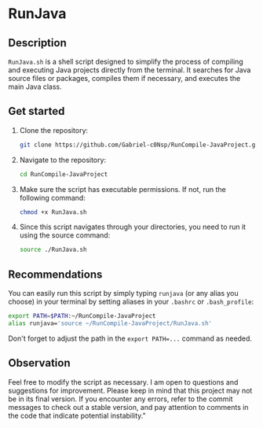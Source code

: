 # RunJava

## Description

`RunJava.sh` is a shell script designed to simplify the process of compiling and executing Java projects directly from the terminal. It searches for Java source files or packages, compiles them if necessary, and executes the main Java class.

## Get started

1. Clone the repository:
    ```bash
    git clone https://github.com/Gabriel-c0Nsp/RunCompile-JavaProject.git
    ```

2. Navigate to the repository:
    ```bash
    cd RunCompile-JavaProject
    ```

3. Make sure the script has executable permissions. If not, run the following command:
    ```bash
    chmod +x RunJava.sh
    ```

4. Since this script navigates through your directories, you need to run it using the source command:
    ```bash
    source ./RunJava.sh
    ```

## Recommendations

You can easily run this script by simply typing `runjava` (or any alias you choose) in your terminal by setting aliases in your `.bashrc` or `.bash_profile`:

```bash
export PATH=$PATH:~/RunCompile-JavaProject
alias runjava='source ~/RunCompile-JavaProject/RunJava.sh'
```

Don't forget to adjust the path in the `export PATH=...` command as needed.

## Observation

Feel free to modify the script as necessary. I am open to questions and suggestions for improvement. Please keep in mind that this project may not be in its final version. If you encounter any errors, refer to the commit messages to check out a stable version, and pay attention to comments in the code that indicate potential instability."
